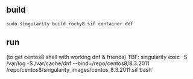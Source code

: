 ## build

`sudo singularity build rocky8.sif container.def`

## run

(to get centos8 shell with working dnf & friends)
TBF: singularity exec -S /var/log -S /var/cache/dnf --bind=/repo/centos8/8.3.2011 /repo/centos8/singularity_images/centos_8.3.2011.sif bash`

